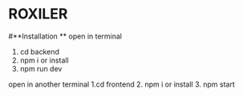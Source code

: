 # ROXILER
#**Installation **
open in terminal 
1. cd backend 
2. npm i or install
3. npm run dev 

open in another terminal 
1.cd frontend 
2. npm i or install
3. npm start
